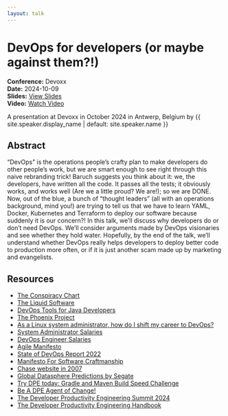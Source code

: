 ```yaml
---
layout: talk
---
```


<!-- Source: https://noti.st/jbaruch/BpunVF/devops-for-developers-or-maybe-against-them -->
# DevOps for developers (or maybe against them?!)

**Conference:** Devoxx  
**Date:** 2024-10-09  
**Slides:** [View Slides](https://drive.google.com/file/d/1j1bNh1S_vKUwmcCfhQZpS5psUFuwzs80/view)  
**Video:** [Watch Video](https://www.youtube.com/watch?v=SNMrlOxbI7k)  

A presentation at Devoxx in
                    October 2024 in
                    Antwerp, Belgium by 
                    {{ site.speaker.display_name | default: site.speaker.name }}

## Abstract

“DevOps” is the operations people’s crafty plan to make developers do other people’s work, but we are smart enough to see right through this naive rebranding trick!
Baruch suggests you think about it: we, the developers, have written all the code. It passes all the tests; it obviously works, and works well (Are we a little proud? We are!); so we are DONE.
Now, out of the blue, a bunch of “thought leaders” (all with an operations background, mind you!) are trying to tell us that we have to learn YAML, Docker, Kubernetes and Terraform to deploy our software because suddenly it is our concern?!
In this talk, we’ll discuss why developers do or don’t need DevOps. We’ll consider arguments made by DevOps visionaries and see whether they hold water. Hopefully, by the end of the talk, we’ll understand whether DevOps really helps developers to deploy better code to production more often, or if it is just another scam made up by marketing and evangelists.

## Resources

- [The Conspiracy Chart](https://twitter.com/abbieasr/status/1462953203067240450)
- [The Liquid Software](https://amzn.to/3Nvx4ir)
- [DevOps Tools for Java Developers](https://amzn.to/3Ny2xAB)
- [The Phoenix Project](https://itrevolution.com/product/the-phoenix-project/)
- [As a Linux system administrator, how do I shift my career to DevOps?](https://www.quora.com/As-a-Linux-system-administrator-how-do-I-shift-my-career-to-DevOps/answer/Disha-Rathod-10?no_redirect=1)
- [System Administrator Salaries](https://www.ziprecruiter.com/Salaries/System-Administrator-Salary)
- [DevOps Engineer Salaries](https://www.ziprecruiter.com/Salaries/Devops-Engineer-Salary)
- [Agile Manifesto](https://agilemanifesto.org/)
- [State of DevOps Report 2022](https://cloud.google.com/devops/state-of-devops/)
- [Manifesto For Software Craftmanship](https://manifesto.softwarecraftsmanship.org/)
- [Chase website in 2007](https://web.archive.org/web/20070708221025/http://www.chase.com/)
- [Global Datasphere Predictions by Segate](https://www.seagate.com/files/www-content/our-story/trends/files/idc-seagate-dataage-whitepaper.pdf)
- [Try DPE today: Gradle and Maven Build Speed Challenge](https://gradle.com/gradle-and-maven-build-speed-challenge/)
- [Be A DPE Agent of Change!](https://gradle.influitive.com/join/00010)
- [The Developer Productivity Engineering Summit 2024](https://dpe.org/)
- [The Developer Productivity Engineering Handbook](https://gradle.com/developer-productivity-engineering/handbook/)
